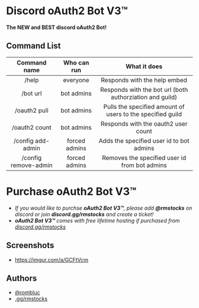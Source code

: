 # Discord oAuth2 Bot V3™

**The NEW and BEST discord oAuth2 Bot!**

## Command List

|     Command name     |  Who can run  |                        What it does                        |
|:--------------------:|:-------------:|:----------------------------------------------------------:|
|         /help        |    everyone   |                Responds with the help embed                |
|       /bot url       |   bot admins  |  Responds with the bot url (both authorziation and guild)  |
|     /oauth2 pull     |   bot admins  | Pulls the specified amount of users to the specified guild |
|     /oauth2 count    |   bot admins  |             Responds with the oauth2 user count            |
|   /config add-admin  | forced admins |          Adds the specified user id to bot admins          |
| /config remove-admin | forced admins |        Removes the specified user id from bot admins       |


# Purchase oAuth2 Bot V3™

- *If you would like to purchse **oAuth2 Bot V3™**, please add **@rmstocks** on discord or join **discord.gg/rmstocks** and create a ticket!*
- ***oAuth2 Bot V3™** comes with free lifetime hosting if purchased from [discord.gg/rmstocks](https://discord.gg/rmstocks)*


## Screenshots

- https://imgur.com/a/GCFtVcm


## Authors

- [@rombluc](https://guns.lol/rmstocks)
- [.gg/rmstocks](https://discord.gg/rmstocks)
